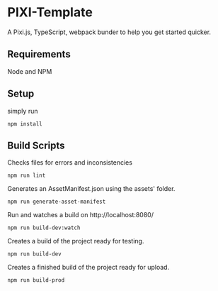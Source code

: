# PIXI-Template

A Pixi.js, TypeScript, webpack bunder to help you get started quicker.

## Requirements

Node and NPM

## Setup

simply run
```
npm install
```

## Build Scripts

Checks files for errors and inconsistencies 
```
npm run lint
```

Generates an AssetManifest.json using the assets' folder.
```
npm run generate-asset-manifest
```

Run and watches a build on http://localhost:8080/
```
npm run build-dev:watch
```

Creates a build of the project ready for testing.
```
npm run build-dev
```

Creates a finished build of the project ready for upload.
```
npm run build-prod
```
